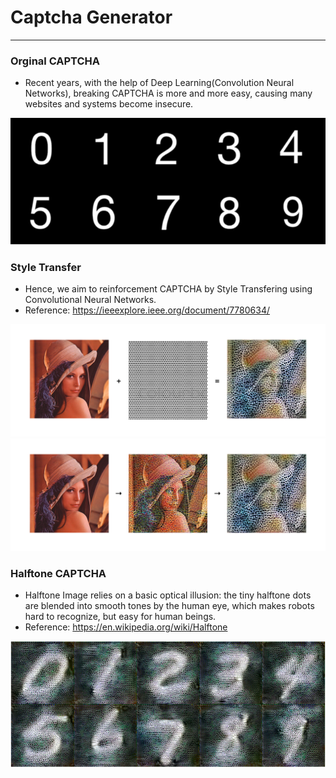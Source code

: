 # Captcha Generator
---
### Orginal CAPTCHA
* Recent years, with the help of Deep Learning(Convolution Neural Networks), breaking CAPTCHA is more and more easy, causing many websites and systems become insecure.

![demo](demo/original_captcha.png)
### Style Transfer
* Hence, we aim to reinforcement CAPTCHA by Style Transfering using Convolutional Neural Networks.
* Reference: https://ieeexplore.ieee.org/document/7780634/

![demo](demo/halftone_transform.png)
![demo](demo/style_transform.png)

### Halftone CAPTCHA
* Halftone Image relies on a basic optical illusion: the tiny halftone dots are blended into smooth tones by the human eye, which makes robots hard to recognize, but easy for human beings.
* Reference: https://en.wikipedia.org/wiki/Halftone

![demo](demo/halftone_captcha.png)
